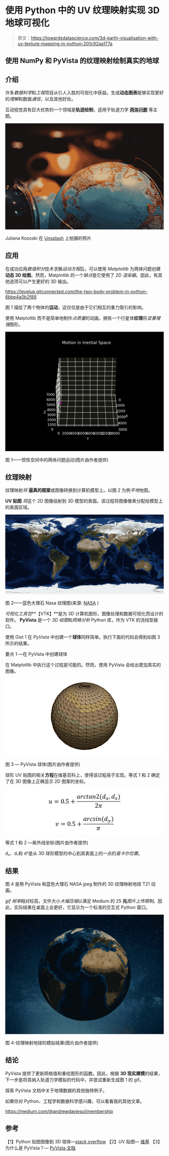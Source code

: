 # 使用 Python 中的 UV 纹理映射实现 3D 地球可视化

> 原文：<https://towardsdatascience.com/3d-earth-visualisation-with-uv-texture-mapping-in-python-201c92aa177a>

## 使用 NumPy 和 PyVista 的纹理映射绘制真实的地球

## 介绍

许多*数据科学*和*工程*项目从引人入胜的可视化中获益。生成**动态图表**能够实现更好的*理解*和数据*通信*，以及其他好处。

互动视觉具有巨大优势的一个领域是**轨迹绘制**，适用于轨道力学 [**两体问题**](https://levelup.gitconnected.com/the-two-body-problem-in-python-6bbe4a0b2f88) 等主题。

![](img/20b8e9b1573474eab74f340889552e6b.png)

Juliana Kozoski 在 [Unsplash](https://unsplash.com?utm_source=medium&utm_medium=referral) 上拍摄的照片

## 应用

在成功应用*数值积分*技术求解*运动方程*后，可以使用 *Matplotlib* 为两体问题创建**动态 3D 绘图**。然而，Matplotlib 的一个*缺点*是它使用了 *2D 渲染器*。因此，有其他选项可以产生更好的 3D 输出。

<https://levelup.gitconnected.com/the-two-body-problem-in-python-6bbe4a0b2f88>  

图 1 描绘了两个物体的**运动**，这仅仅是由于它们相互的重力吸引的影响。

使用 Matplotlib 而不是简单地制作*点质量*的动画，拥有一个行星体**纹理**将*显著增强*图形。

![](img/c05e95eea753848d0df99c7d0455ec5e.png)

图 1——惯性空间中的两体问题运动(图片由作者提供)

## 纹理映射

纹理映射*将* **逼真的图案**或图像转换到计算机模型上。以图 2 为例*平地*地图。

**UV 贴图** *将*这个 2D 图像投射到 3D 模型的表面。该过程将图像像素分配给模型上的表面区域。

![](img/983a3ce5972c308d3a5dbe39bea1587d.png)

图 2——蓝色大理石 Nasa 纹理图(来源: [NASA](https://visibleearth.nasa.gov/image) )

*可视化工具包***【VTK】**是为 3D 计算机图形、图像处理和数据可视化而设计的软件。 **PyVista** 是一个 *3D 绘图*和*网格分析* Python 库，作为 VTK 的流线型接口。

使用 Gist 1 在 *PyVista* 中创建一个**球体**同样简单。执行下面的代码会得到如图 3 所示的结果。

要点 1 —在 PyVista 中创建球体

在 Matplotlib 中执行这个过程是可能的。然而，使用 PyVista 会给出更加真实的图像。

![](img/9aa2710c24074ce13076c7d6c35559f6.png)

图 3 — PyVista 球体(图片由作者提供)

球形 UV 贴图的相关**方程**在维基百科上，使得该过程易于实现。等式 1 和 2 确定了在 3D 图像上正确显示 2D 图案的坐标。

![](img/48b5ea556646c38b1486013edb3fc7ee.png)

等式 1 和 2 —紫外线坐标(图片由作者提供)

dₓ、dᵧ和 dᶻ是从 3D 球形模型的中心到其表面上的一点的*笛卡尔位置*。

## 结果

图 4 是用 PyVista 和蓝色大理石 NASA jpeg 制作的 3D 纹理映射地球 T21 动画。

*gif 帧率*相对较高，文件大小*大幅压缩*以满足 Medium 的 25 **兆***图片上传限制*。因此，实际结果在桌面上会更好，它显示为一个标准的交互式 Python 窗口。

![](img/8c4e042b1825d8c7d9115bcefd8885c7.png)

图 4-纹理映射地球的模拟结果(图片由作者提供)

## 结论

PyVista 提供了更新网格值和重绘图形的函数。因此，根据 **3D 现实建模**的结果，下一步是将其纳入轨道力学模拟的代码中，并尝试重新生成图 1 的 gif。

探索 PyVista 文档中关于地理数据的其他独特例子。

如果你对 Python、工程学和数据科学感兴趣，可以看看我的其他文章。

<https://medium.com/@andrewdaviesul/membership>  

## 参考

【1】Python 贴图图像到 3D 球体—[stack overflow](https://stackoverflow.com/a/53158632/12040795)
【2】UV 贴图— [维基](https://en.wikipedia.org/wiki/UV_mapping)
【3】为什么是 PyVista？— [PyVista 文档](https://docs.pyvista.org/getting-started/why.html)